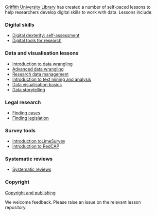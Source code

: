     
   
[Griffith University Library](https://www.griffith.edu.au/library) has created a number of self-paced lessons to help researchers develop digital skills to work with data. Lessons include:

### Digital skills

- [Digital dexterity: self-assessment](https://griffithunilibrary.github.io/digital-dexterity/)
- [Digital tools for research](https://griffithunilibrary.github.io/digital-tools/)

###  Data and visualisation lessons

- [Introduction to data wrangling](https://griffithunilibrary.github.io/intro-data-wrangle/ )
- [Advanced data wrangling](https://griffithunilibrary.github.io/Advanced-data-wrangle/)
- [Research data management](https://griffithunilibrary.github.io/Research_data_management/)
- [Introduction to text mining and analysis](https://griffithunilibrary.github.io/intro-text-mining-analysis/)
- [Data visualisation basics](https://griffithunilibrary.github.io/data-vis-basics/)
- [Data storytelling](https://griffithunilibrary.github.io/data-storytelling/)

### Legal research

- [Finding cases](https://griffithunilibrary.github.io/finding-cases/#/)
- [Finding legislation](https://griffithunilibrary.github.io/finding-legislation/#/)

###  Survey tools
- [Introduction toLimeSurvey](https://griffithunilibrary.github.io/limesurvey/)
- [Introduction to RedCAP](https://griffithunilibrary.github.io/redcap/)

###  Systematic reviews
- [Systematic reviews](https://griffithunilibrary.github.io/systematic-review-training/index.html#/)

###  Copyright
[Copyright and publishing](https://griffithunilibrary.github.io/copyright-publishing/#/)

We welcome feedback. Please raise an issue on the relevant lesson repository. 
